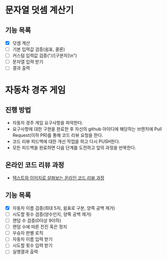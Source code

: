 # 문자열 덧셈 계산기
## 기능 목록
- [x] 덧셈 계산
- [ ] 기본 입력값 검증(쉼표, 콜론)
- [ ] 커스텀 입력값 검증("//[구분자]\n")
- [ ] 문자열 입력 받기
- [ ] 결과 출력

# 자동차 경주 게임
## 진행 방법
* 자동차 경주 게임 요구사항을 파악한다.
* 요구사항에 대한 구현을 완료한 후 자신의 github 아이디에 해당하는 브랜치에 Pull Request(이하 PR)를 통해 코드 리뷰 요청을 한다.
* 코드 리뷰 피드백에 대한 개선 작업을 하고 다시 PUSH한다.
* 모든 피드백을 완료하면 다음 단계를 도전하고 앞의 과정을 반복한다.

## 온라인 코드 리뷰 과정
* [텍스트와 이미지로 살펴보는 온라인 코드 리뷰 과정](https://github.com/next-step/nextstep-docs/tree/master/codereview)

## 기능 목록
- [x] 자동차 이름 검증(최대 5자, 쉼표로 구분, 양쪽 공백 제거)
- [ ] 시도할 횟수 검증(양수인지, 양쪽 공백 제거)
- [ ] 랜덤 수 검증(0이상 9이하)
- [ ] 랜덤 수에 따른 전진 혹은 정지
- [ ] 우승자 판별 로직
- [ ] 자동차 이름 입력 받기
- [ ] 시도할 횟수 입력 받기
- [ ] 실행결과 출력